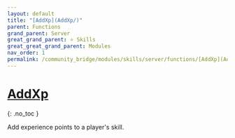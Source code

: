 ```yaml
---
layout: default
title: "[AddXp](AddXp/)"
parent: Functions
grand_parent: Server
great_grand_parent: ⭐ Skills
great_great_grand_parent: Modules
nav_order: 1
permalink: /community_bridge/modules/skills/server/functions/[AddXp](AddXp)/
---
```


# [AddXp](AddXp/)
{: .no_toc }

Add experience points to a player's skill.

#